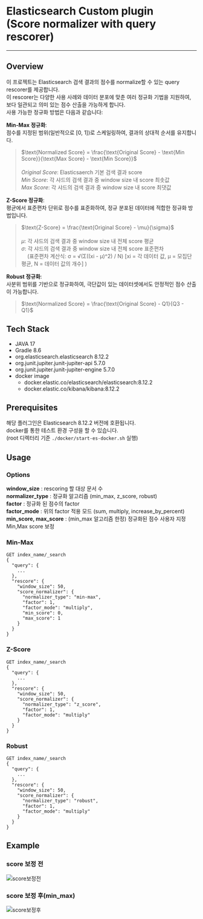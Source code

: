 # Elasticsearch Custom plugin<br/>(Score normalizer with query rescorer)

--- 

## Overview
이 프로젝트는 Elasticsearch 검색 결과의 점수를 normalize할 수 있는 query rescorer를 제공합니다.</br>
이 rescorer는 다양한 사용 사례와 데이터 분포에 맞춘 여러 정규화 기법을 지원하여,</br>
보다 일관되고 의미 있는 점수 산출을 가능하게 합니다.</br>
사용 가능한 정규화 방법은 다음과 같습니다:

**Min-Max 정규화**: <br/>
점수를 지정된 범위(일반적으로 [0, 1])로 스케일링하여, 결과의 상대적 순서를 유지합니다.

> $\text{Normalized Score} = \frac{\text{Original Score} - \text{Min Score}}{\text{Max Score} - \text{Min Score}}$ <br/><br/>
*Original Score*: Elasticsaerch 기본 검색 결과 score<br/>
*Min Score*: 각 샤드의 검색 결과 중 window size 내 score 최솟값<br/>
*Max Score*: 각 샤드의 검색 결과 중 window size 내 score 최댓값

**Z-Score 정규화**: <br/>평균에서 표준편차 단위로 점수를 표준화하여, 정규 분포된 데이터에 적합한 정규화 방법입니다.

> $\text{Z-Score} = \frac{\text{Original Score} - \mu}{\sigma}$ <br/><br/>
$\mu$: 각 샤드의 검색 결과 중 window size 내 전체 score 평균 <br/>
$\sigma$: 각 샤드의 검색 결과 중 window size 내 전체 score 표준편차 <br/>
&nbsp;&nbsp;&nbsp; (표준편차 계산식: σ = √(Σ((xi - μ)^2) / N) [xi = 각 데이터 값, μ = 모집단 평균, N = 데이터 값의 개수] )

**Robust 정규화**: <br/>사분위 범위를 기반으로 정규화하여, 극단값이 있는 데이터셋에서도 안정적인 점수 산출이 가능합니다.

> $\text{Normalized Score} = \frac{\text{Original Score} - Q1}{Q3 - Q1}$

## Tech Stack
- JAVA 17
- Gradle 8.6
- org.elasticsearch.elasticsearch 8.12.2
- org.junit.jupiter.junit-jupiter-api 5.7.0
- org.junit.jupiter.junit-jupiter-engine 5.7.0
- docker image
  - docker.elastic.co/elasticsearch/elasticsearch:8.12.2
  - docker.elastic.co/kibana/kibana:8.12.2

## Prerequisites
해당 플러그인은 Elasticsearch 8.12.2 버전에 호환됩니다. <br/>
docker를 통한 테스트 환경 구성을 할 수 있습니다. <br/>
(root 디렉터리 기준 `./docker/start-es-docker.sh` 실행)

## Usage
### Options
**window_size** : rescoring 할 대상 문서 수<br/>
**normalizer_type** : 정규화 알고리즘 (min_max, z_score, robust)<br/>
**factor** : 정규화 된 점수의 factor<br/>
**factor_mode** : 위의 factor 적용 모드 (sum, multiply, increase_by_percent)<br/>
**min_score, max_score** : (min_max 알고리즘 한정) 정규화된 점수 사용자 지정 Min,Max score 보정<br/>

### Min-Max
```
GET index_name/_search
{
  "query": {
    ...
  },
  "rescore": {
    "window_size": 50,
    "score_normalizer": {
      "normalizer_type": "min-max",
      "factor": 1,
      "factor_mode": "multiply",
      "min_score": 0,
      "max_score": 1
    }
  }
}
```
### Z-Score

```
GET index_name/_search
{
  "query": {
    ...
  },
  "rescore": {
    "window_size": 50,
    "score_normalizer": {
      "normalizer_type": "z_score",
      "factor": 1,
      "factor_mode": "multiply"
    }
  }
}
```
### Robust
```
GET index_name/_search
{
  "query": {
    ...
  },
  "rescore": {
    "window_size": 50,
    "score_normalizer": {
      "normalizer_type": "robust",
      "factor": 1,
      "factor_mode": "multiply"
    }
  }
}
```

## Example
### score 보정 전
![score보정전](https://github.com/user-attachments/assets/1c9ba790-c767-47b9-9cab-7883877efa3b)
### score 보정 후(min_max)
![score보정후](https://github.com/user-attachments/assets/2acebb3b-67db-4fec-aa06-7360dfb568cb)